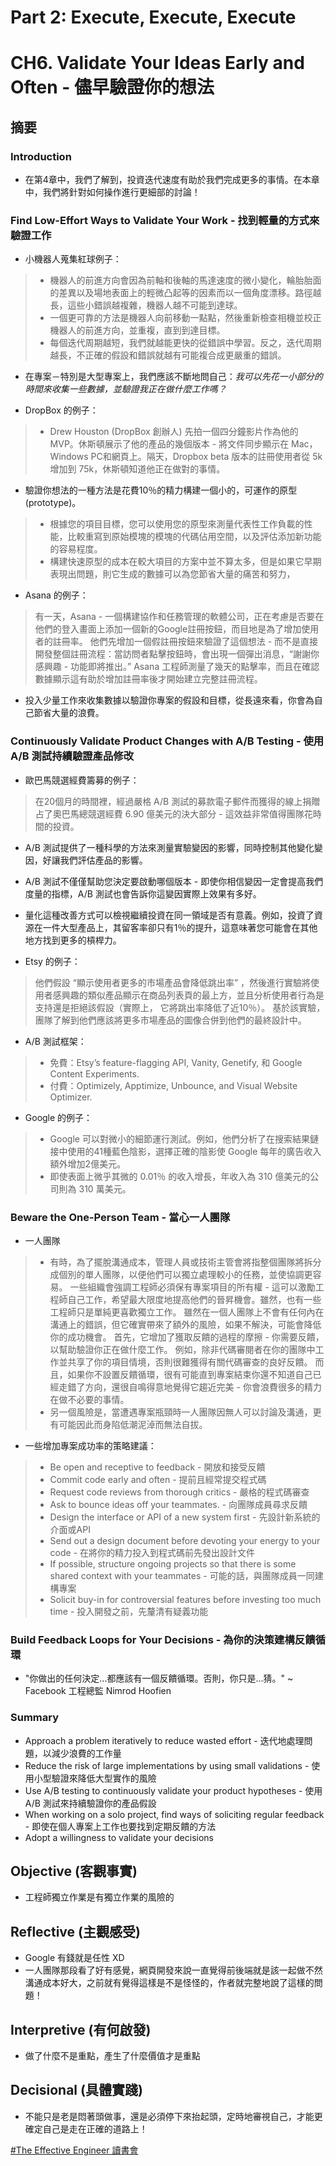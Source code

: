 # Part 2: Execute, Execute, Execute

# CH6. Validate Your Ideas Early and Often - 儘早驗證你的想法

## 摘要

### Introduction

* 在第4章中，我們了解到，投資迭代速度有助於我們完成更多的事情。在本章中，我們將針對如何操作進行更細部的討論！

### Find Low-Effort Ways to Validate Your Work - 找到輕量的方式來驗證工作

* 小機器人蒐集紅球例子：
> * 機器人的前進方向會因為前軸和後軸的馬達速度的微小變化，輪胎胎面的差異以及場地表面上的輕微凸起等的因素而以一個角度漂移。路徑越長，這些小錯誤越複雜，機器人越不可能到達球。
> * 一個更可靠的方法是機器人向前移動一點點，然後重新檢查相機並校正機器人的前進方向，並重複，直到到達目標。
> * 每個迭代周期越短，我們就越能更快的從錯誤中學習。反之，迭代周期越長，不正確的假設和錯誤就越有可能複合成更嚴重的錯誤。

* 在專案－特別是大型專案上，我們應該不斷地問自己：*我可以先花一小部分的時間來收集一些數據，並驗證我正在做什麼工作嗎？*

* DropBox 的例子：
> * Drew Houston (DropBox 創辦人) 先拍一個四分鐘影片作為他的MVP。休斯頓展示了他的產品的幾個版本 - 將文件同步顯示在 Mac，Windows PC和網頁上。隔天，Dropbox beta 版本的註冊使用者從 5k 增加到 75k，休斯頓知道他正在做對的事情。 

* 驗證你想法的一種方法是花費10％的精力構建一個小的，可運作的原型(prototype)。
> * 根據您的項目目標，您可以使用您的原型來測量代表性工作負載的性能，比較重寫到原始模塊的模塊的代碼佔用空間，以及評估添加新功能的容易程度。
> * 構建快速原型的成本在較大項目的方案中並不算太多，但是如果它早期表現出問題，則它生成的數據可以為您節省大量的痛苦和努力，

* Asana 的例子：
> 有一天，Asana - 一個構建協作和任務管理的軟體公司，正在考慮是否要在他們的登入畫面上添加一個新的Google註冊按鈕，而目地是為了增加使用者的註冊率。 
> 他們先增加一個假註冊按鈕來驗證了這個想法 - 而不是直接開發整個註冊流程：當訪問者點擊按鈕時，會出現一個彈出消息，“謝謝你感興趣 - 功能即將推出。”
> Asana 工程師測量了幾天的點擊率，而且在確認數據顯示這有助於增加註冊率後才開始建立完整註冊流程。

* 投入少量工作來收集數據以驗證你專案的假設和目標，從長遠來看，你會為自己節省大量的浪費。

### Continuously Validate Product Changes with A/B Testing - 使用 A/B 測試持續驗證產品修改

* 歐巴馬競選經費籌募的例子：
> 在20個月的時間裡，經過嚴格 A/B 測試的募款電子郵件而獲得的線上捐贈占了奧巴馬總競選經費 6.90 億美元的決大部分 - 這效益非常值得團隊花時間的投資。

* A/B 測試提供了一種科學的方法來測量實驗變因的影響，同時控制其他變化變因，好讓我們評估產品的影響。
* A/B 測試不僅僅幫助您決定要啟動哪個版本 - 即使你相信變因一定會提高我們度量的指標，A/B 測試也會告訴你這變因實際上效果有多好。
* 量化這種改善方式可以檢視繼續投資在同一領域是否有意義。例如，投資了資源在一件大型產品上，其留客率卻只有1％的提升，這意味著您可能會在其他地方找到更多的槓桿力。

* Etsy 的例子：
> 他們假設 “顯示使用者更多的市場產品會降低跳出率” ，然後進行實驗將使用者感興趣的類似產品顯示在商品列表頁的最上方，並且分析使用者行為是支持還是拒絕該假設（實際上， 它將跳出率降低了近10％）。 
> 基於該實驗，團隊了解到他們應該將更多市場產品的圖像合併到他們的最終設計中。

* A/B 測試框架：
> * 免費：Etsy’s feature-flagging API, Vanity, Genetify, 和 Google Content Experiments. 
> * 付費：Optimizely, Apptimize, Unbounce, and Visual Website Optimizer.

* Google 的例子：
> * Google 可以對微小的細節運行測試。例如，他們分析了在搜索結果鏈接中使用的41種藍色陰影，選擇正確的陰影使 Google 每年的廣告收入額外增加2億美元。
> * 即使表面上微乎其微的 0.01％ 的收入增長，年收入為 310 億美元的公司則為 310 萬美元。

### Beware the One-Person Team - 當心一人團隊

* 一人團隊
> * 有時，為了擺脫溝通成本，管理人員或技術主管會將指整個團隊將拆分成個別的單人團隊，以便他們可以獨立處理較小的任務，並使協調更容易。
> 一些組織會強調工程師必須保有專案項目的所有權 - 這可以激勵工程師自己工作，希望最大限度地提高他們的晉昇機會。雖然，也有一些工程師只是單純更喜歡獨立工作。
> 雖然在一個人團隊上不會有任何內在溝通上的錯誤，但它確實帶來了額外的風險，如果不解決，可能會降低你的成功機會。
> 首先，它增加了獲取反饋的過程的摩擦 - 你需要反饋，以幫助驗證你正在做什麼工作。
> 例如，除非代碼審閱者在你的團隊中工作並共享了你的項目情境，否則很難獲得有關代碼審查的良好反饋。
> 而且，如果你不設置反饋循環，很有可能直到專案結束你還不知道自己已經走錯了方向，還很自鳴得意地覺得它趨近完美 - 你會浪費很多的精力在做不必要的事情。
> * 另一個風險是，當遭遇專案瓶頸時一人團隊因無人可以討論及溝通，更有可能因此而身陷低潮泥淖而無法自拔。

* 一些增加專案成功率的策略建議：
> * Be open and receptive to feedback - 開放和接受反饋
> * Commit code early and often - 提前且經常提交程式碼
> * Request code reviews from thorough critics - 嚴格的程式碼審查
> * Ask to bounce ideas off your teammates. - 向團隊成員尋求反饋
> * Design the interface or API of a new system first - 先設計新系統的介面或API
> * Send out a design document before devoting your energy to your code - 在將你的精力投入到程式碼前先發出設計文件
> * If possible, structure ongoing projects so that there is some shared context with your teammates - 可能的話，與團隊成員一同建構專案
> * Solicit buy-in for controversial features before investing too much time - 投入開發之前，先釐清有疑義功能

### Build Feedback Loops for Your Decisions - 為你的決策建構反饋循環

* "你做出的任何決定...都應該有一個反饋循環。否則，你只是...猜。"  ~ Facebook 工程總監 Nimrod Hoofien

### Summary

* Approach a problem iteratively to reduce wasted effort - 迭代地處理問題，以減少浪費的工作量
* Reduce the risk of large implementations by using small validations - 使用小型驗證來降低大型實作的風險
* Use A/B testing to continuously validate your product hypotheses - 使用 A/B 測試來持續驗證你的產品假設
* When working on a solo project, find ways of soliciting regular feedback - 即使在個人專案上工作也要找到定期反饋的方法
* Adopt a willingness to validate your decisions

## Objective (客觀事實)

* 工程師獨立作業是有獨立作業的風險的

## Reflective (主觀感受) 

* Google 有錢就是任性 XD
* 一人團隊那段看了好有感覺，網頁開發來說一直覺得前後端就是該一起做不然溝通成本好大，之前就有覺得這樣是不是怪怪的，作者就完整地說了這樣的問題！

## Interpretive (有何啟發)

* 做了什麼不是重點，產生了什麼價值才是重點

## Decisional (具體實踐)

* 不能只是老是悶著頭做事，還是必須停下來抬起頭，定時地審視自己，才能更確定自己是走在正確的道路上！


[#The Effective Engineer 讀書會](https://softnshare.wordpress.com/portfolio/packageeffectiveengineer/)
